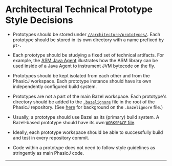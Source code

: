 # Architectural Technical Prototype Style Decisions

- Prototypes should be stored under [`//architecture/prototypes/`][1]. Each
prototype should be stored in its own directory with a name prefixed by `pt-`.

- Each prototype should be studying a fixed set of technical artifacts. For
example, the [ASM Java Agent][2] illustrates how the ASM library can be used
inside of a Java Agent to instrument JVM bytecode on the fly.

- Prototypes should be kept isolated from each other and from the PhasicJ
workspace. Each prototype instance should have its own independently configured
build system.

- Prototypes are not a part of the main Bazel workspace. Each prototype's
directory should be added to the [`.bazelignore`][3] file in the root of the
PhasicJ repository. (See [here][4] for background on the `.bazelignore` file.)

- Usually, a prototype should use Bazel as its (primary) build system. A
Bazel-based prototype should have its own [`WORKSPACE` file][5].

- Ideally, each prototype workspace should be able to successfully build and
test in every repository commit.

- Code within a prototype does not need to follow style guidelines as
stringently as main PhasicJ code.

---

[1]: /architecture/prototypes/
[2]: /architecture/prototypes/instrumentation/pt-asm_java_agent/README.md
[3]: /.bazelignore
[4]: https://docs.bazel.build/versions/3.3.0/guide.html#bazelignore
[5]: https://docs.bazel.build/versions/3.3.0/build-ref.html#workspace
